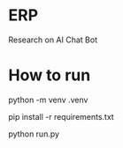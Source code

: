 # ERP
Research on AI Chat Bot

# How to run
python -m venv .venv

pip install -r requirements.txt

python run.py